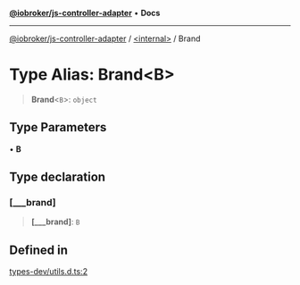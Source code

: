 [**@iobroker/js-controller-adapter**](../../README.md) • **Docs**

***

[@iobroker/js-controller-adapter](../../globals.md) / [\<internal\>](../README.md) / Brand

# Type Alias: Brand\<B\>

> **Brand**\<`B`\>: `object`

## Type Parameters

• **B**

## Type declaration

### \[\_\_\_brand\]

> **\[\_\_\_brand\]**: `B`

## Defined in

[types-dev/utils.d.ts:2](https://github.com/ioBroker/ioBroker.js-controller/blob/a32b7b151b5fe0ae96a8a5f086299f18b48e287b/packages/types-dev/utils.d.ts#L2)
